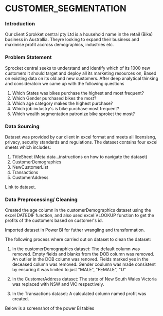# CUSTOMER_SEGMENTATION

### Introduction
Our client Sprokket central pty Ltd is a household name in the retail (Bike) business 
in Australlia. Theyre looking to expand their business and maximise profit accross demographics,
industries etc.

### Problem Statement
Sprocket central seeks to understand and identify which of its 1000 new customers it should target and deploy all its marketing 
resources on, Based on existing data on its old and new customers.
After deep analytical thinking and consideratoin we came up with the following questions

1.  Which States was bikes purchase the highest and most frequent?
2.  Which Gender purchased bikes the most?
3.  Which age category makes the highest purchase?
4.  Which job industry's is bike purchase most frequent?
5.  Which wealth segmentation patronize bike sproket the most?
   

### Data Sourcing
Dataset was provided by our client in excel format and meets all licensisng, privacy, security standards and regulations.
The dataset contains four excel sheets which includes:
1.  TitleSheet (Meta data...instructions on how to navigate the dataset)
2.  CustomerDemographics
3.  NewCustomerList
4.  Transactions
5.  CustomerAddress

Link to dataset.

### Data Preprocessing/ Cleaning

Created the age column in the customerDemographics dataset using the excel DATEDIF function,
and also used excel VLOOKUP function to get the profits of the customers based on customer's id.

Imported dataset in Power BI for futher wrangling and transformation.

The following process where carried out on dataset to clean the dataset:

1.  In the customerDemographics dataset:
    The default column was removed.
    Empty fields and blanks from the DOB column was removed.
    An outlier in the DOB column was renoved.
    Fields marked yes in the deceased column was removed.
    Gender coulumn was made consistent by ensuring it was limited to just "MALE", "FEMALE", "U"

2.  In the CustomerAddress dataset:
      The state of New South Wales  Victoria was replaced with NSW and VIC respectively.

3. In the Transactions dataset:
     A calculated column named profit was created.

Below is a screenshot of the power BI tables

![]()









   

